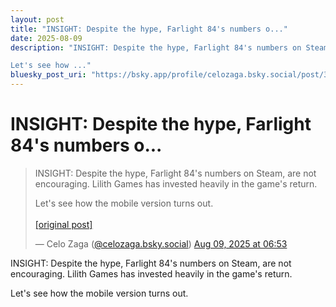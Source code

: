 ```yaml
---
layout: post
title: "INSIGHT: Despite the hype, Farlight 84's numbers o..."
date: 2025-08-09
description: "INSIGHT: Despite the hype, Farlight 84's numbers on Steam, are not encouraging. Lilith Games has invested heavily in the game's return. 

Let's see how ..."
bluesky_post_uri: "https://bsky.app/profile/celozaga.bsky.social/post/3lvx6nk52mc2q"
---
```


<h1 class="bluesky-post-title">INSIGHT: Despite the hype, Farlight 84's numbers o...</h1>

<blockquote class="bluesky-embed" data-bluesky-uri="at://did:plc:lmh6rennptq77inaztnovw4b/app.bsky.feed.post/3lvx6nk52mc2q" data-bluesky-embed-color-mode="system">
<p lang="">INSIGHT: Despite the hype, Farlight 84's numbers on Steam, are not encouraging. Lilith Games has invested heavily in the game's return. 

Let's see how the mobile version turns out.<br><br><a href="https://bsky.app/profile/celozaga.bsky.social/post/3lvx6nk52mc2q">[original post]</a></p>
&mdash; Celo Zaga (<a href="https://bsky.app/profile/did:plc:lmh6rennptq77inaztnovw4b?ref_src=embed">@celozaga.bsky.social</a>) <a href="https://bsky.app/profile/celozaga.bsky.social/post/3lvx6nk52mc2q?ref_src=embed">Aug 09, 2025 at 06:53</a>
</blockquote>
<script async src="https://embed.bsky.app/static/embed.js" charset="utf-8"></script>

<p class="bluesky-post-description">INSIGHT: Despite the hype, Farlight 84's numbers on Steam, are not encouraging. Lilith Games has invested heavily in the game's return. 

Let's see how the mobile version turns out.</p>
